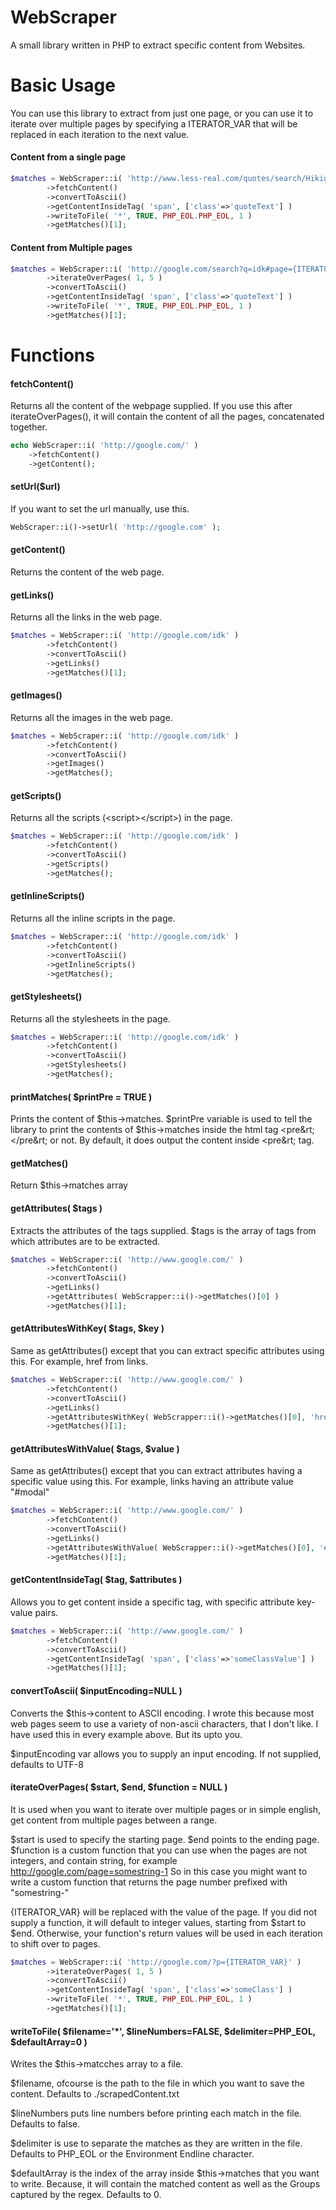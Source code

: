 # WebScraper
A small library written in PHP to extract specific content from Websites.

# Basic Usage
You can use this library to extract from just one page, or you can use it to iterate over multiple pages by specifying a ITERATOR_VAR that will be replaced in each iteration to the next value.

#### Content from a single page
```php
$matches = WebScraper::i( 'http://www.less-real.com/quotes/search/Hikigaya%20Hachiman?p=2' )
		->fetchContent()
		->convertToAscii()
		->getContentInsideTag( 'span', ['class'=>'quoteText'] )
		->writeToFile( '*', TRUE, PHP_EOL.PHP_EOL, 1 )
		->getMatches()[1];
```

#### Content from Multiple pages
```php
$matches = WebScraper::i( 'http://google.com/search?q=idk#page={ITERATOR_VAR}' )
		->iterateOverPages( 1, 5 )
		->convertToAscii()
		->getContentInsideTag( 'span', ['class'=>'quoteText'] )
		->writeToFile( '*', TRUE, PHP_EOL.PHP_EOL, 1 )
		->getMatches()[1];
```

# Functions
#### fetchContent()
Returns all the content of the webpage supplied. If you use this after iterateOverPages(), it will contain the content of all the pages, concatenated together.

```php
echo WebScraper::i( 'http://google.com/' )
    ->fetchContent()
    ->getContent();
```

#### setUrl($url)
If you want to set the url manually, use this.

```php
WebScraper::i()->setUrl( 'http://google.com' );
```

#### getContent()
Returns the content of the web page.

#### getLinks()
Returns all the links in the web page.

```php
$matches = WebScraper::i( 'http://google.com/idk' )
        ->fetchContent()
		->convertToAscii()
		->getLinks()
		->getMatches()[1];
```

#### getImages()
Returns all the images in the web page.

```php
$matches = WebScraper::i( 'http://google.com/idk' )
        ->fetchContent()
		->convertToAscii()
		->getImages()
		->getMatches();
```

#### getScripts()
Returns all the scripts (&lt;script&gt;&lt;/script&gt;) in the page.

```php
$matches = WebScraper::i( 'http://google.com/idk' )
        ->fetchContent()
		->convertToAscii()
		->getScripts()
		->getMatches();
```

#### getInlineScripts()
Returns all the inline scripts in the page.

```php
$matches = WebScraper::i( 'http://google.com/idk' )
        ->fetchContent()
		->convertToAscii()
		->getInlineScripts()
		->getMatches();
```

#### getStylesheets()
Returns all the stylesheets in the page.

```php
$matches = WebScraper::i( 'http://google.com/idk' )
        ->fetchContent()
		->convertToAscii()
		->getStylesheets()
		->getMatches();
```

#### printMatches( $printPre = TRUE )
Prints the content of $this->matches.
$printPre variable is used to tell the library to print the contents of $this->matches inside the html tag &lt;pre&rt;&lt;/pre&rt; or not. By default, it does output the content inside &lt;pre&rt; tag.

#### getMatches()
Return $this->matches array

#### getAttributes( $tags )
Extracts the attributes of the tags supplied.
$tags is the array of tags from which attributes are to be extracted.

```php
$matches = WebScraper::i( 'http://www.google.com/' )
		->fetchContent()
		->convertToAscii()
		->getLinks()
		->getAttributes( WebScrapper::i()->getMatches()[0] )
		->getMatches()[1];
```

#### getAttributesWithKey( $tags, $key )
Same as getAttributes() except that you can extract specific attributes using this.
For example, href from links.

```php
$matches = WebScraper::i( 'http://www.google.com/' )
		->fetchContent()
		->convertToAscii()
		->getLinks()
		->getAttributesWithKey( WebScrapper::i()->getMatches()[0], 'href' )
		->getMatches()[1];
```

#### getAttributesWithValue( $tags, $value )
Same as getAttributes() except that you can extract attributes having a specific value using this.
For example, links having an attribute value "#modal"

```php
$matches = WebScraper::i( 'http://www.google.com/' )
		->fetchContent()
		->convertToAscii()
		->getLinks()
		->getAttributesWithValue( WebScrapper::i()->getMatches()[0], '#modal' )
		->getMatches()[1];
```

#### getContentInsideTag( $tag, $attributes )
Allows you to get content inside a specific tag, with specific attribute key-value pairs.

```php
$matches = WebScraper::i( 'http://www.google.com/' )
		->fetchContent()
		->convertToAscii()
		->getContentInsideTag( 'span', ['class'=>'someClassValue'] )
		->getMatches()[1];
```
#### convertToAscii( $inputEncoding=NULL )
Converts the $this->content to ASCII encoding. I wrote this because most web pages seem to use a variety of non-ascii characters, that I don't like. I have used this in every example above. But its upto you.

$inputEncoding var allows you to supply an input encoding. If not supplied, defaults to UTF-8

#### iterateOverPages( $start, $end, $function = NULL )
It is used when you want to iterate over multiple pages or in simple english, get content from multiple pages between a range.

$start is used to specify the starting page.
$end points to the ending page.
$function is a custom function that you can use when the pages are not integers, and contain string, for example http://google.com/page=somestring-1
So in this case you might want to write a custom function that returns the page number prefixed with "somestring-"

{ITERATOR_VAR} will be replaced with the value of the page. If you did not supply a function, it will default to integer values, starting from $start to $end. Otherwise, your function's return values will be used in each iteration to shift over to pages.
```php
$matches = WebScraper::i( 'http://google.com/?p={ITERATOR_VAR}' )
		->iterateOverPages( 1, 5 )
		->convertToAscii()
		->getContentInsideTag( 'span', ['class'=>'someClass'] )
		->writeToFile( '*', TRUE, PHP_EOL.PHP_EOL, 1 )
		->getMatches()[1];
```

#### writeToFile( $filename='*', $lineNumbers=FALSE, $delimiter=PHP_EOL, $defaultArray=0 )
Writes the $this->matcches array to a file.

$filename, ofcourse is the path to the file in which you want to save the content. Defaults to ./scrapedContent.txt

$lineNumbers puts line numbers before printing each match in the file. Defaults to false.

$delimiter is use to separate the matches as they are written in the file. Defaults to PHP_EOL or the Environment Endline character.

$defaultArray is the index of the array inside $this->matches that you want to write. Because, it will contain the matched content as well as the Groups captured by the regex. Defaults to 0.
